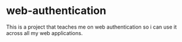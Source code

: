 # web-authentication
This is a project that teaches me on web authentication so i can use it across all my web applications.
